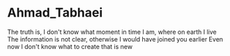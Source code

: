 # Ahmad_Tabhaei
The truth is, I don't know what moment in time I am, where on earth I live The information is not clear, otherwise I would have joined you earlier  Even now I don't know what to create that is new
